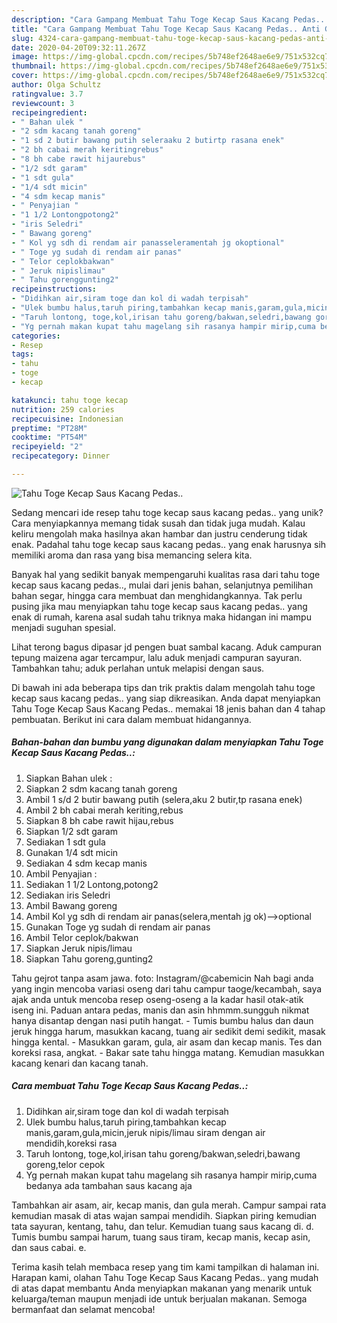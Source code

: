 ```yaml
---
description: "Cara Gampang Membuat Tahu Toge Kecap Saus Kacang Pedas.. Anti Gagal"
title: "Cara Gampang Membuat Tahu Toge Kecap Saus Kacang Pedas.. Anti Gagal"
slug: 4324-cara-gampang-membuat-tahu-toge-kecap-saus-kacang-pedas-anti-gagal
date: 2020-04-20T09:32:11.267Z
image: https://img-global.cpcdn.com/recipes/5b748ef2648ae6e9/751x532cq70/tahu-toge-kecap-saus-kacang-pedas-foto-resep-utama.jpg
thumbnail: https://img-global.cpcdn.com/recipes/5b748ef2648ae6e9/751x532cq70/tahu-toge-kecap-saus-kacang-pedas-foto-resep-utama.jpg
cover: https://img-global.cpcdn.com/recipes/5b748ef2648ae6e9/751x532cq70/tahu-toge-kecap-saus-kacang-pedas-foto-resep-utama.jpg
author: Olga Schultz
ratingvalue: 3.7
reviewcount: 3
recipeingredient:
- " Bahan ulek "
- "2 sdm kacang tanah goreng"
- "1 sd 2 butir bawang putih seleraaku 2 butirtp rasana enek"
- "2 bh cabai merah keritingrebus"
- "8 bh cabe rawit hijaurebus"
- "1/2 sdt garam"
- "1 sdt gula"
- "1/4 sdt micin"
- "4 sdm kecap manis"
- " Penyajian "
- "1 1/2 Lontongpotong2"
- "iris Seledri"
- " Bawang goreng"
- " Kol yg sdh di rendam air panasseleramentah jg okoptional"
- " Toge yg sudah di rendam air panas"
- " Telor ceplokbakwan"
- " Jeruk nipislimau"
- " Tahu gorenggunting2"
recipeinstructions:
- "Didihkan air,siram toge dan kol di wadah terpisah"
- "Ulek bumbu halus,taruh piring,tambahkan kecap manis,garam,gula,micin,jeruk nipis/limau siram dengan air mendidih,koreksi rasa"
- "Taruh lontong, toge,kol,irisan tahu goreng/bakwan,seledri,bawang goreng,telor cepok"
- "Yg pernah makan kupat tahu magelang sih rasanya hampir mirip,cuma bedanya ada tambahan saus kacang aja"
categories:
- Resep
tags:
- tahu
- toge
- kecap

katakunci: tahu toge kecap 
nutrition: 259 calories
recipecuisine: Indonesian
preptime: "PT28M"
cooktime: "PT54M"
recipeyield: "2"
recipecategory: Dinner

---
```



![Tahu Toge Kecap Saus Kacang Pedas..](https://img-global.cpcdn.com/recipes/5b748ef2648ae6e9/751x532cq70/tahu-toge-kecap-saus-kacang-pedas-foto-resep-utama.jpg)

Sedang mencari ide resep tahu toge kecap saus kacang pedas.. yang unik? Cara menyiapkannya memang tidak susah dan tidak juga mudah. Kalau keliru mengolah maka hasilnya akan hambar dan justru cenderung tidak enak. Padahal tahu toge kecap saus kacang pedas.. yang enak harusnya sih memiliki aroma dan rasa yang bisa memancing selera kita.

Banyak hal yang sedikit banyak mempengaruhi kualitas rasa dari tahu toge kecap saus kacang pedas.., mulai dari jenis bahan, selanjutnya pemilihan bahan segar, hingga cara membuat dan menghidangkannya. Tak perlu pusing jika mau menyiapkan tahu toge kecap saus kacang pedas.. yang enak di rumah, karena asal sudah tahu triknya maka hidangan ini mampu menjadi suguhan spesial.

Lihat terong bagus dipasar jd pengen buat sambal kacang. Aduk campuran tepung maizena agar tercampur, lalu aduk menjadi campuran sayuran. Tambahkan tahu; aduk perlahan untuk melapisi dengan saus.


Di bawah ini ada beberapa tips dan trik praktis dalam mengolah tahu toge kecap saus kacang pedas.. yang siap dikreasikan. Anda dapat menyiapkan Tahu Toge Kecap Saus Kacang Pedas.. memakai 18 jenis bahan dan 4 tahap pembuatan. Berikut ini cara dalam membuat hidangannya.

<!--inarticleads1-->

##### Bahan-bahan dan bumbu yang digunakan dalam menyiapkan Tahu Toge Kecap Saus Kacang Pedas..:

1. Siapkan  Bahan ulek :
1. Siapkan 2 sdm kacang tanah goreng
1. Ambil 1 s/d 2 butir bawang putih (selera,aku 2 butir,tp rasana enek)
1. Ambil 2 bh cabai merah keriting,rebus
1. Siapkan 8 bh cabe rawit hijau,rebus
1. Siapkan 1/2 sdt garam
1. Sediakan 1 sdt gula
1. Gunakan 1/4 sdt micin
1. Sediakan 4 sdm kecap manis
1. Ambil  Penyajian :
1. Sediakan 1 1/2 Lontong,potong2
1. Sediakan iris Seledri
1. Ambil  Bawang goreng
1. Ambil  Kol yg sdh di rendam air panas(selera,mentah jg ok)--&gt;optional
1. Gunakan  Toge yg sudah di rendam air panas
1. Ambil  Telor ceplok/bakwan
1. Siapkan  Jeruk nipis/limau
1. Siapkan  Tahu goreng,gunting2


Tahu gejrot tanpa asam jawa. foto: Instagram/@cabemicin Nah bagi anda yang ingin mencoba variasi oseng dari tahu campur taoge/kecambah, saya ajak anda untuk mencoba resep oseng-oseng a la kadar hasil otak-atik iseng ini. Paduan antara pedas, manis dan asin hhmmm.sungguh nikmat hanya disantap dengan nasi putih hangat. - Tumis bumbu halus dan daun jeruk hingga harum, masukkan kacang, tuang air sedikit demi sedikit, masak hingga kental. - Masukkan garam, gula, air asam dan kecap manis. Tes dan koreksi rasa, angkat. - Bakar sate tahu hingga matang. Kemudian masukkan kacang kenari dan kacang tanah. 

<!--inarticleads2-->

##### Cara membuat Tahu Toge Kecap Saus Kacang Pedas..:

1. Didihkan air,siram toge dan kol di wadah terpisah
1. Ulek bumbu halus,taruh piring,tambahkan kecap manis,garam,gula,micin,jeruk nipis/limau siram dengan air mendidih,koreksi rasa
1. Taruh lontong, toge,kol,irisan tahu goreng/bakwan,seledri,bawang goreng,telor cepok
1. Yg pernah makan kupat tahu magelang sih rasanya hampir mirip,cuma bedanya ada tambahan saus kacang aja


Tambahkan air asam, air, kecap manis, dan gula merah. Campur sampai rata kemudian masak di atas wajan sampai mendidih. Siapkan piring kemudian tata sayuran, kentang, tahu, dan telur. Kemudian tuang saus kacang di. d. Tumis bumbu sampai harum, tuang saus tiram, kecap manis, kecap asin, dan saus cabai. e. 

Terima kasih telah membaca resep yang tim kami tampilkan di halaman ini. Harapan kami, olahan Tahu Toge Kecap Saus Kacang Pedas.. yang mudah di atas dapat membantu Anda menyiapkan makanan yang menarik untuk keluarga/teman maupun menjadi ide untuk berjualan makanan. Semoga bermanfaat dan selamat mencoba!
